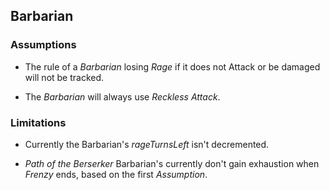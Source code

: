 ## Barbarian

### Assumptions

- The rule of a _Barbarian_ losing _Rage_ if it does not Attack or be damaged will not be tracked.

- The _Barbarian_ will always use _Reckless Attack_.

### Limitations

- Currently the Barbarian's _rageTurnsLeft_ isn't decremented.

- _Path of the Berserker_ Barbarian's currently don't gain exhaustion when _Frenzy_ ends, based on the first _Assumption_.
